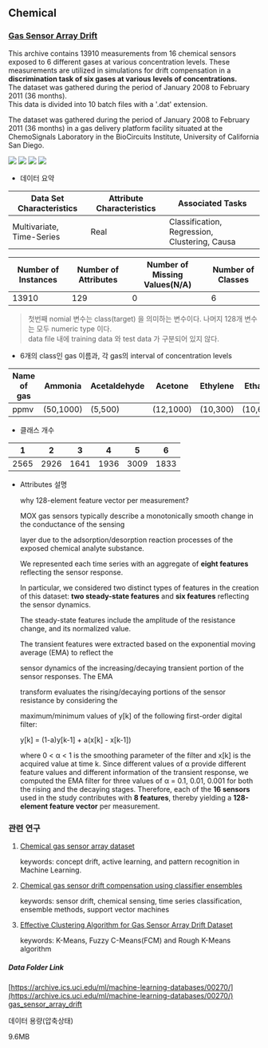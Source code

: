 ## Chemical
### [Gas Sensor Array Drift](https://archive.ics.uci.edu/ml/datasets/Gas+Sensor+Array+Drift+Dataset+at+Different+Concentrations)  

This archive contains 13910 measurements from 16 chemical sensors exposed to 6 different gases at various concentration levels. These measurements are utilized in simulations for drift compensation in a __discrimination task of six gases at various levels of concentrations.__  
The dataset was gathered during the period of January 2008 to February 2011 (36 months).  
This data is divided into 10 batch files with a '.dat' extension.  

The dataset was gathered during the period of January 2008 to February 2011 (36 months) in a gas delivery platform facility situated at the ChemoSignals Laboratory in the BioCircuits Institute, University of California San Diego.    

![](https://img.shields.io/badge/sector-chemical-red.svg)
![](https://img.shields.io/badge/labeled-yes-blue.svg)
![](https://img.shields.io/badge/time--series-yes-blue.svg)  ![](<https://img.shields.io/badge/simulation-yes-blue.svg>)       


- 데이터 요약  

Data Set Characteristics | Attribute Characteristics | Associated Tasks  
---- | ---- | ----  
Multivariate, Time-Series | Real | Classification, Regression, Clustering, Causa  

Number of Instances | Number of Attributes | Number of Missing Values(N/A) | Number of Classes
---- | ---- | ---- | ----    
13910 | 129 | 0 | 6            

> 첫번째 nomial 변수는 class(target) 을 의미하는 변수이다. 나머지 128개 변수는 모두 numeric type 이다.   
> data file 내에 training data 와 test data 가 구분되어 있지 않다.  

- 6개의 class인 gas 이름과, 각 gas의 interval of concentration levels  

Name of gas| Ammonia | Acetaldehyde | Acetone | Ethylene | Ethanol | Toluene  
---- | ---- | ---- | ---- | ---- | ---- | ----   
ppmv | (50,1000) | (5,500) | (12,1000) | (10,300) | (10,600) | (10,100)  


- 클래스 개수  

| 1    | 2    | 3    | 4    | 5    | 6    |
| ---- | ---- | ---- | ---- | ---- | ---- |
| 2565 | 2926 | 1641 | 1936 | 3009 | 1833 |

- Attributes 설명    

  why 128-element feature vector per measurement?   

  MOX gas sensors typically describe a monotonically smooth change in the conductance of the sensing

  layer due to the adsorption/desorption reaction processes of the exposed chemical analyte substance.

  We represented each time series with an aggregate of __eight features__ reflecting the sensor response.

  In particular, we considered two distinct types of features in the creation of this dataset: __two steady-state features__ and __six features__ reflecting the sensor dynamics.  

  The steady-state features include the amplitude of the resistance change, and its normalized value.

  The transient features were extracted based on the exponential moving average (EMA) to reflect the

  sensor dynamics of the increasing/decaying transient portion of the sensor responses. The EMA

  transform evaluates the rising/decaying portions of the sensor resistance by considering the

  maximum/minimum values of y[k] of the following first-order digital filter:  

  y[k] = (1-a)y[k-1] + a(x[k] - x[k-1])  

  where 0 < α < 1 is the smoothing parameter of the filter and x[k] is the acquired value at time k. Since different values of α provide different feature values and different information of the transient response, we computed the EMA filter for three values of α = 0.1, 0.01, 0.001 for both the rising and the decaying stages. Therefore, each of the __16 sensors__ used in the study contributes with __8 features__, thereby yielding a __128-element feature vector__ per measurement.  

   

### 관련 연구  

1. [Chemical gas sensor array dataset](<https://reader.elsevier.com/reader/sd/pii/S2352340915000050?token=703079EA4C2B27AA2C40FBF241BDEE424D1285B924547E4CD23E1F00225824C7F22E6820460C0D3B21DBA671C31CCD8C>)  

   keywords: concept drift, active learning, and pattern recognition in Machine Learning.   

2. [Chemical gas sensor drift compensation using classifier ensembles](<https://www.researchgate.net/publication/216301619_Gas_sensor_drift_mitigation_using_classifier_ensembles>)   

   keywords: sensor drift, chemical sensing, time series classification, ensemble methods, support vector machines   

3. [Effective Clustering Algorithm for Gas Sensor Array
   Drift Dataset](<http://www.periyaruniversity.ac.in/ijcii/issue/Vol3No3December2013/IJCII%203-3-111.pdf>)   

   keywords: K-Means, Fuzzy C-Means(FCM) and Rough K-Means algorithm    

##### Data Folder Link   
[https://archive.ics.uci.edu/ml/machine-learning-databases/00270/](https://archive.ics.uci.edu/ml/machine-learning-databases/00270/)    
[gas_sensor_array_drift](https://github.com/LSHReader/data-explanation/tree/master/Gas%20Sensor%20Array%20Drift/gas_sensor_array_drift/gas_sensor_array_drift)    

데이터 용량(압축상태)    

9.6MB    

